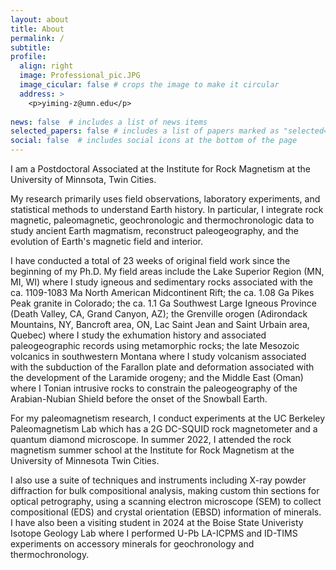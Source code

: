 ```yaml
---
layout: about
title: About
permalink: /
subtitle:
profile:
  align: right
  image: Professional_pic.JPG
  image_cicular: false # crops the image to make it circular
  address: >
    <p>yiming-z@umn.edu</p>
   
news: false  # includes a list of news items
selected_papers: false # includes a list of papers marked as "selected={true}"
social: false  # includes social icons at the bottom of the page
---
```


I am a Postdoctoral Associated at the Institute for Rock Magnetism at the University of Minnsota, Twin Cities.

My research primarily uses field observations, laboratory experiments, and statistical methods to understand Earth history. In particular, I integrate rock magnetic, paleomagnetic, geochronologic and thermochronologic data to study ancient Earth magmatism, reconstruct paleogeography, and the evolution of Earth's magnetic field and interior. 

I have conducted a total of 23 weeks of original field work since the beginning of my Ph.D. My field areas include the Lake Superior Region (MN, MI, WI) where I study igneous and sedimentary rocks associated with the ca. 1109-1083 Ma North American Midcontinent Rift; the ca. 1.08 Ga Pikes Peak granite in Colorado; the ca. 1.1 Ga Southwest Large Igneous Province (Death Valley, CA, Grand Canyon, AZ); the Grenville orogen (Adirondack Mountains, NY, Bancroft area, ON, Lac Saint Jean and Saint Urbain area, Quebec) where I study the exhumation history and associated paleogeographic records using metamorphic rocks; the late Mesozoic volcanics in southwestern Montana where I study volcanism associated with the subduction of the Farallon plate and deformation associated with the development of the Laramide orogeny; and the Middle East (Oman) where I Tonian intrusive rocks to constrain the paleogeography of the Arabian-Nubian Shield before the onset of the Snowball Earth. 

For my paleomagnetism research, I conduct experiments at the UC Berkeley Paleomagnetism Lab which has a 2G DC-SQUID rock magnetometer and a quantum diamond microscope. In summer 2022, I attended the rock magnetism summer school at the Institute for Rock Magnetism at the University of Minnesota Twin Cities. 

I also use a suite of techniques and instruments including X-ray powder diffraction for bulk compositional analysis, making custom thin sections for optical petrography, using a scanning electron microscope (SEM) to collect compositional (EDS) and crystal orientation (EBSD) information of minerals. I have also been a visiting student in 2024 at the Boise State Univeristy Isotope Geology Lab where I performed U-Pb LA-ICPMS and ID-TIMS experiments on accessory minerals for geochronology and thermochronology.
